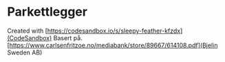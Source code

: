 # Parkettlegger
Created with [https://codesandbox.io/s/sleepy-feather-kfzdx](CodeSandbox)
Basert på. [https://www.carlsenfritzoe.no/mediabank/store/89667/614108.pdf](Bjelin Sweden AB)


